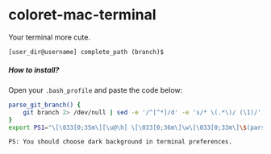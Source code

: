 # coloret-mac-terminal
Your terminal more cute.

```
[user_dir@username] complete_path (branch)$
```

##### How to install?
Open your `.bash_profile` and paste the code below:

```sh
parse_git_branch() {
    git branch 2> /dev/null | sed -e '/^[^*]/d' -e 's/* \(.*\)/ (\1)/'
}
export PS1="\[\033[0;35m\][\u@\h] \[\033[0;36m\]\w\[\033[0;33m\]\$(parse_git_branch)\[\033[00m\]$ "
```

`PS: You should choose dark background in terminal preferences.`
